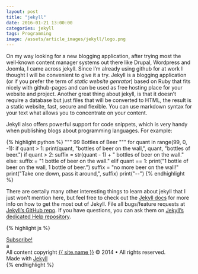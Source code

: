 ```yaml
---
layout: post
title: "jekyll"
date: 2016-01-21 13:00:00
categories: jekyll
tags: Programming
image: /assets/article_images/jekyll/logo.png
---
```


On my way looking for a new blogging application, after trying most the well-known content manager systems out there like Drupal, Wordpress and Joomla, I came across jekyll. Since I’m already using github for at work I thought I will be convenient to give it a try. Jekyll is a blogging application (or if you prefer the term of *static website genrator*) based on Ruby that fits nicely with github-pages and can be used as free hosting place for your website and project. Another great thing about jekyll, is that it doesn’t require a database but just files that will be converted to HTML, the result is a static website, fast, secure and flexible. You can use markdown syntax for your text what allows you to concentrate on your content.

Jekyll also offers powerful support for code snippets, which is very handy when publishing blogs about programming languages. For example:

{% highlight python %}
"""
99 Bottles of Beer 
"""
for quant in range(99, 0, -1):
   if quant > 1:
      print(quant, "bottles of beer on the wall,", quant, "bottles of beer.")
      if quant > 2:
         suffix = str(quant - 1) + " bottles of beer on the wall."
      else:
         suffix = "1 bottle of beer on the wall."
   elif quant == 1:
      print("1 bottle of beer on the wall, 1 bottle of beer.")
      suffix = "no more beer on the wall!"
   print("Take one down, pass it around,", suffix)
   print("--")
   {% endhighlight %}


There are certaily many other interesting things to learn about jekyll that I just won't mention here, but feel free to check out the [Jekyll docs][jekyll] for more info on how to get the most out of Jekyll. File all bugs/feature requests at [Jekyll’s GitHub repo][jekyll-gh]. If you have questions, you can ask them on [Jekyll’s dedicated Help repository][jekyll-help].

{% highlight js %}

<footer class="site-footer">
 <a class="subscribe" href="{{ "/feed.xml" | prepend: site.baseurl }}"> <span class="tooltip"> <i class="fa fa-rss"></i> Subscribe!</span></a>
  <div class="inner">a
   <section class="copyright">All content copyright <a href="mailto:{{ site.email}}">{{ site.name }}</a> &copy; 2014 &bull; All rights reserved.</section>
   <section class="poweredby">Made with <a href="http://jekyllrb.com"> Jekyll</a></section>
  </div>
</footer>
{% endhighlight %}


[jekyll]:		http://jekyllrb.com
[jekyll-gh]:   	https://github.com/jekyll/jekyll
[jekyll-help]: 	https://github.com/jekyll/jekyll-help
[github]:	   	https://github.com/          
